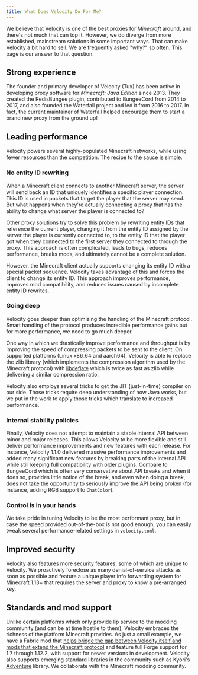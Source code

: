 ```yaml
---
title: What Does Velocity Do For Me?
---
```


We believe that Velocity is one of the best proxies for _Minecraft_ around, and there's not much that can top it. However, we do diverge from more established, mainstream solutions in some important ways. That can make Velocity a bit hard to sell. We are frequently asked "why?" so often. This page is our answer to that question.

## Strong experience

The founder and primary developer of Velocity (Tux) has been active in developing proxy software for _Minecraft: Java Edition_ since 2013. They created the RedisBungee plugin, contributed to BungeeCord from 2014 to 2017, and also founded the Waterfall project and led it from 2016 to 2017. In fact, the current maintainer of Waterfall helped encourage them to start a brand new proxy from the ground up!

## Leading performance

Velocity powers several highly-populated Minecraft networks, while using fewer resources than the competition. The recipe to the sauce is simple.

### No entity ID rewriting

When a Minecraft client connects to another Minecraft server, the server will send back an ID that uniquely identifies a specific player connection. This ID is used in packets that target the player that the server may send. But what happens when they're actually connecting a proxy that has the ability to change what server the player is connected to?

Other proxy solutions try to solve this problem by rewriting entity IDs that reference the current player, changing it from the entity ID assigned by the server the player is currently connected to, to the entity ID that the player got when they connected to the first server they connected to through the proxy. This approach is often complicated, leads to bugs, reduces performance, breaks mods, and ultimately cannot be a complete solution.

However, the Minecraft client actually supports changing its entity ID with a special packet sequence. Velocity takes advantage of this and forces the client to change its entity ID. This approach improves performance, improves mod compatibility, and reduces issues caused by incomplete entity ID rewrites.

### Going deep

Velocity goes deeper than optimizing the handling of the Minecraft protocol. Smart handling of the protocol produces incredible performance gains but for more performance, we need to go much deeper.

One way in which we drastically improve performance and throughput is by improving the speed of compressing packets to be sent to the client. On supported platforms (Linux x86_64 and aarch64), Velocity is able to replace the zlib library (which implements the compression algorithm used by the Minecraft protocol) with [libdeflate](https://github.com/ebiggers/libdeflate) which is twice as fast as zlib while delivering a similar compression ratio.

Velocity also employs several tricks to get the JIT (just-in-time) compiler on our side. Those tricks require deep understanding of how Java works, but we put in the work to apply those tricks which translate to increased performance.

### Internal stability policies

Finally, Velocity does not attempt to maintain a stable internal API between minor and major releases. This allows Velocity to be more flexible and still deliver performance improvements and new features with each release. For instance, Velocity 1.1.0 delivered massive performance improvements and added many significant new features by breaking parts of the internal API while still keeping full compatibility with older plugins. Compare to BungeeCord which is often very conservative about API breaks and when it does so, provides little notice of the break, and even when doing a break, does not take the opportunity to seriously improve the API being broken (for instance, adding RGB support to `ChatColor`).

### Control is in your hands

We take pride in tuning Velocity to be the most performant proxy, but in case the speed provided out-of-the-box is not good enough, you can easily tweak several performance-related settings in `velocity.toml`.

## Improved security

Velocity also features more security features, some of which are unique to Velocity. We proactively foreclose as many denial-of-service attacks as soon as possible and feature a unique player info forwarding system for Minecraft 1.13+ that requires the server and proxy to know a pre-arranged key.

## Standards and mod support

Unlike certain platforms which only provide lip service to the modding community (and can be at time hostile to them), Velocity embraces the richness of the platform Minecraft provides. As just a small example, we have a Fabric mod that [helps bridge the gap between Velocity itself and mods that extend the Minecraft protocol](https://www.curseforge.com/minecraft/mc-mods/crossstitch) and feature full Forge support for 1.7 through 1.12.2, with support for newer versions in development. Velocity also supports emerging standard libraries in the community such as Kyori's [Adventure](https://github.com/KyoriPowered/adventure) library. We collaborate with the Minecraft modding community.
